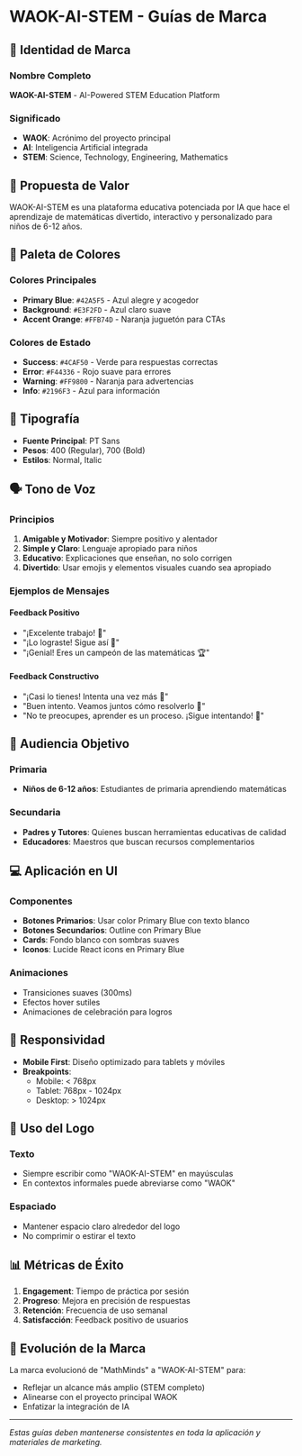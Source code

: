 # WAOK-AI-STEM - Guías de Marca

## 🎨 Identidad de Marca

### Nombre Completo
**WAOK-AI-STEM** - AI-Powered STEM Education Platform

### Significado
- **WAOK**: Acrónimo del proyecto principal
- **AI**: Inteligencia Artificial integrada
- **STEM**: Science, Technology, Engineering, Mathematics

## 🎯 Propuesta de Valor

WAOK-AI-STEM es una plataforma educativa potenciada por IA que hace el aprendizaje de matemáticas divertido, interactivo y personalizado para niños de 6-12 años.

## 🎨 Paleta de Colores

### Colores Principales
- **Primary Blue**: `#42A5F5` - Azul alegre y acogedor
- **Background**: `#E3F2FD` - Azul claro suave
- **Accent Orange**: `#FFB74D` - Naranja juguetón para CTAs

### Colores de Estado
- **Success**: `#4CAF50` - Verde para respuestas correctas
- **Error**: `#F44336` - Rojo suave para errores
- **Warning**: `#FF9800` - Naranja para advertencias
- **Info**: `#2196F3` - Azul para información

## 📝 Tipografía

- **Fuente Principal**: PT Sans
- **Pesos**: 400 (Regular), 700 (Bold)
- **Estilos**: Normal, Italic

## 🗣️ Tono de Voz

### Principios
1. **Amigable y Motivador**: Siempre positivo y alentador
2. **Simple y Claro**: Lenguaje apropiado para niños
3. **Educativo**: Explicaciones que enseñan, no solo corrigen
4. **Divertido**: Usar emojis y elementos visuales cuando sea apropiado

### Ejemplos de Mensajes

#### Feedback Positivo
- "¡Excelente trabajo! 🌟"
- "¡Lo lograste! Sigue así 🚀"
- "¡Genial! Eres un campeón de las matemáticas 🏆"

#### Feedback Constructivo
- "¡Casi lo tienes! Intenta una vez más 💪"
- "Buen intento. Veamos juntos cómo resolverlo 🤔"
- "No te preocupes, aprender es un proceso. ¡Sigue intentando! 🌱"

## 🎯 Audiencia Objetivo

### Primaria
- **Niños de 6-12 años**: Estudiantes de primaria aprendiendo matemáticas

### Secundaria
- **Padres y Tutores**: Quienes buscan herramientas educativas de calidad
- **Educadores**: Maestros que buscan recursos complementarios

## 💻 Aplicación en UI

### Componentes
- **Botones Primarios**: Usar color Primary Blue con texto blanco
- **Botones Secundarios**: Outline con Primary Blue
- **Cards**: Fondo blanco con sombras suaves
- **Iconos**: Lucide React icons en Primary Blue

### Animaciones
- Transiciones suaves (300ms)
- Efectos hover sutiles
- Animaciones de celebración para logros

## 📱 Responsividad

- **Mobile First**: Diseño optimizado para tablets y móviles
- **Breakpoints**:
  - Mobile: < 768px
  - Tablet: 768px - 1024px
  - Desktop: > 1024px

## 🚀 Uso del Logo

### Texto
- Siempre escribir como "WAOK-AI-STEM" en mayúsculas
- En contextos informales puede abreviarse como "WAOK"

### Espaciado
- Mantener espacio claro alrededor del logo
- No comprimir o estirar el texto

## 📊 Métricas de Éxito

1. **Engagement**: Tiempo de práctica por sesión
2. **Progreso**: Mejora en precisión de respuestas
3. **Retención**: Frecuencia de uso semanal
4. **Satisfacción**: Feedback positivo de usuarios

## 🔄 Evolución de la Marca

La marca evolucionó de "MathMinds" a "WAOK-AI-STEM" para:
- Reflejar un alcance más amplio (STEM completo)
- Alinearse con el proyecto principal WAOK
- Enfatizar la integración de IA

---

*Estas guías deben mantenerse consistentes en toda la aplicación y materiales de marketing.*